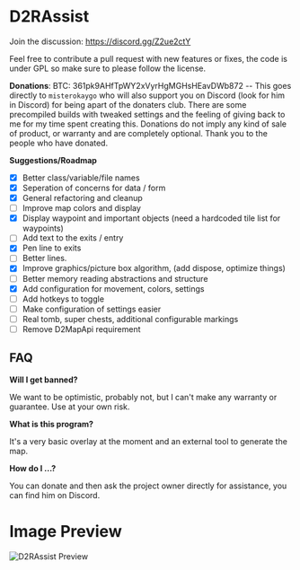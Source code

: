 # D2RAssist

Join the discussion: https://discord.gg/Z2ue2ctY

Feel free to contribute a pull request with new features or fixes, the code is under GPL so make sure to please follow the license.

**Donations**: BTC: 361pk9AHfTpWY2xVyrHgMGHsHEavDWb872 -- This goes directly to `misterokaygo` who will also support you on Discord (look for him in Discord) for being apart of the donaters club. There are some precompiled builds with tweaked settings and the feeling of giving back to me for my time spent creating this. Donations do not imply any kind of sale of product, or warranty and are completely optional. Thank you to the people who have donated.

**Suggestions/Roadmap**
- [x] Better class/variable/file names
- [x] Seperation of concerns for data / form
- [x] General refactoring and cleanup
- [ ] Improve map colors and display
- [x] Display waypoint and important objects (need a hardcoded tile list for waypoints)
- [ ] Add text to the exits / entry
- [x] Pen line to exits
- [ ] Better lines.
- [x] Improve graphics/picture box algorithm, (add dispose, optimize things)
- [ ] Better memory reading abstractions and structure
- [x] Add configuration for movement, colors, settings
- [ ] Add hotkeys to toggle
- [ ] Make configuration of settings easier
- [ ] Real tomb, super chests, additional configurable markings
- [ ] Remove D2MapApi requirement

## FAQ

**Will I get banned?**

We want to be optimistic, probably not, but I can't make any warranty or guarantee. Use at your own risk.

**What is this program?**

It's a very basic overlay at the moment and an external tool to generate the map.

**How do I ...?**

You can donate and then ask the project owner directly for assistance, you can find him on Discord.

# Image Preview

![D2RAssist Preview](https://raw.githubusercontent.com/misterokaygo/D2RAssist/main/image.png)
